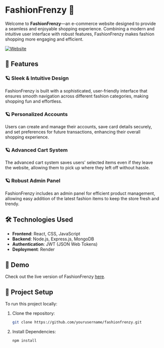# FashionFrenzy 👾

Welcome to **FashionFrenzy**—an e-commerce website designed to provide a seamless and enjoyable shopping experience. Combining a modern and intuitive user interface with robust features, FashionFrenzy makes fashion shopping more engaging and efficient.

[![Website](https://img.shields.io/badge/FashionFrenzy-Visit%20Website-blue)](https://fashionfrenzy-jxsu.onrender.com)

## 🚀 Features

### 🪐 Sleek & Intuitive Design
FashionFrenzy is built with a sophisticated, user-friendly interface that ensures smooth navigation across different fashion categories, making shopping fun and effortless.

### 🪐 Personalized Accounts
Users can create and manage their accounts, save card details securely, and set preferences for future transactions, enhancing their overall shopping experience.

### 🪐 Advanced Cart System
The advanced cart system saves users' selected items even if they leave the website, allowing them to pick up where they left off without hassle.

### 🪐 Robust Admin Panel
FashionFrenzy includes an admin panel for efficient product management, allowing easy addition of the latest fashion items to keep the store fresh and trendy.

## 🛠️ Technologies Used

- **Frontend**: React, CSS, JavaScript
- **Backend**: Node.js, Express.js, MongoDB
- **Authentication**: JWT (JSON Web Tokens)
- **Deployment**: Render

## 🎨 Demo

Check out the live version of FashionFrenzy [here](https://fashionfrenzy-jxsu.onrender.com).

## 📂 Project Setup

To run this project locally:

1. Clone the repository:
   ```bash
   git clone https://github.com/yourusername/fashionfrenzy.git
2. Install Dependencies:
   ```bash
   npm install   
